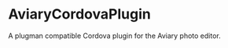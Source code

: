 AviaryCordovaPlugin
===================

A plugman compatible Cordova plugin for the Aviary photo editor.
